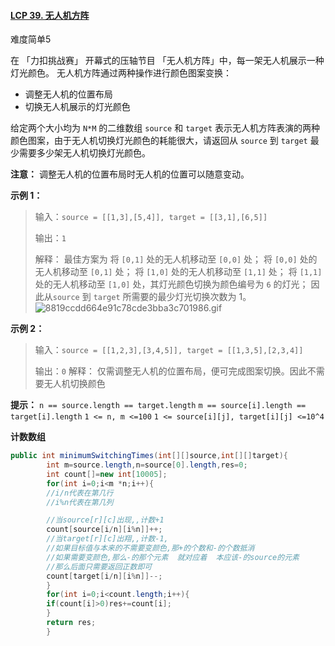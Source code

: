 #### [LCP 39. 无人机方阵](https://leetcode-cn.com/problems/0jQkd0/)

难度简单5

在 「力扣挑战赛」 开幕式的压轴节目 「无人机方阵」中，每一架无人机展示一种灯光颜色。 无人机方阵通过两种操作进行颜色图案变换：

- 调整无人机的位置布局
- 切换无人机展示的灯光颜色

给定两个大小均为 `N*M` 的二维数组 `source` 和 `target` 表示无人机方阵表演的两种颜色图案，由于无人机切换灯光颜色的耗能很大，请返回从 `source` 到 `target` 最少需要多少架无人机切换灯光颜色。

**注意：** 调整无人机的位置布局时无人机的位置可以随意变动。

**示例 1：**

> 输入：`source = [[1,3],[5,4]], target = [[3,1],[6,5]]`
>
> 输出：`1`
>
> 解释：
> 最佳方案为
> 将 `[0,1]` 处的无人机移动至 `[0,0]` 处；
> 将 `[0,0]` 处的无人机移动至 `[0,1]` 处；
> 将 `[1,0]` 处的无人机移动至 `[1,1]` 处；
> 将 `[1,1]` 处的无人机移动至 `[1,0]` 处，其灯光颜色切换为颜色编号为 `6` 的灯光；
> 因此从`source` 到 `target` 所需要的最少灯光切换次数为 1。
> ![8819ccdd664e91c78cde3bba3c701986.gif](https://pic.leetcode-cn.com/1628823765-uCDaux-8819ccdd664e91c78cde3bba3c701986.gif)

**示例 2：**

> 输入：`source = [[1,2,3],[3,4,5]], target = [[1,3,5],[2,3,4]]`
>
> 输出：`0`
> 解释：
> 仅需调整无人机的位置布局，便可完成图案切换。因此不需要无人机切换颜色

**提示：**
`n == source.length == target.length`
`m == source[i].length == target[i].length`
`1 <= n, m <=100`
`1 <= source[i][j], target[i][j] <=10^4`

**计数数组**

```java
public int minimumSwitchingTimes(int[][]source,int[][]target){
        int m=source.length,n=source[0].length,res=0;
        int count[]=new int[10005];
        for(int i=0;i<m *n;i++){
        //i/n代表在第几行
        //i%n代表在第几列

        //当source[r][c]出现,,计数+1
        count[source[i/n][i%n]]++;
        //当target[r][c]出翔,,计数-1,
        //如果目标值与本来的不需要变颜色,那+的个数和-的个数抵消
        //如果需要变颜色,那么-的那个元素  就对应着  本应该-的source的元素
        //那么后面只需要返回正数即可
        count[target[i/n][i%n]]--;
        }
        for(int i=0;i<count.length;i++){
        if(count[i]>0)res+=count[i];
        }
        return res;
        }
```
